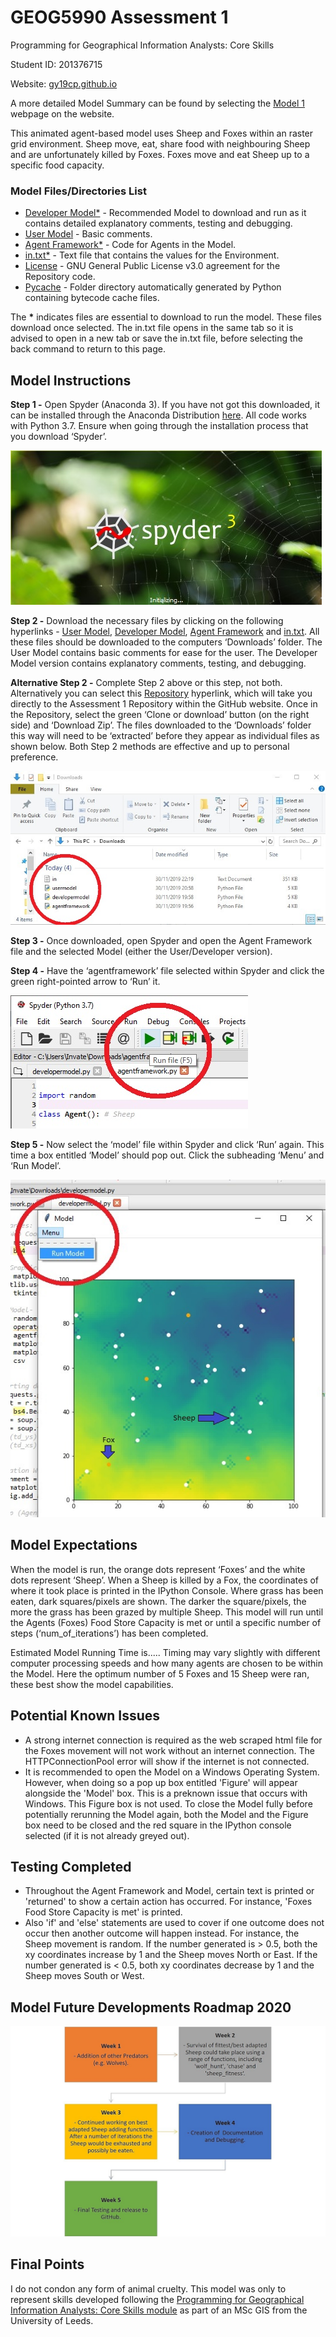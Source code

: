 # GEOG5990 Assessment 1 
Programming for Geographical Information Analysts: Core Skills

Student ID: 201376715

Website: [gy19cp.github.io](https://gy19cp.github.io/index.html)

A more detailed Model Summary can be found by selecting the [Model 1](https://gy19cp.github.io/model1summary.html) webpage on the website.

This animated agent-based model uses Sheep and Foxes within an raster grid environment. Sheep move, eat, share food with neighbouring Sheep and are unfortunately killed by Foxes. Foxes move and eat Sheep up to a specific food capacity. 

### Model Files/Directories List
-	[Developer Model*](https://gy19cp.github.io/developermodel.py) - Recommended Model to download and run as it contains detailed explanatory comments, testing and debugging. 
-	[User Model](https://gy19cp.github.io/usermodel.py) - Basic comments.
-	[Agent Framework*](https://gy19cp.github.io/agentframework.py) - Code for Agents in the Model.
-	[in.txt*](https://gy19cp.github.io/in.txt) - Text file that contains the values for the Environment. 
- [License](https://github.com/gy19cp/GEOG5990Assessment1/blob/master/LICENSE) - GNU General Public License v3.0 agreement for the Repository code.
- [Pycache](https://github.com/gy19cp/GEOG5990Assessment1/tree/master/__pycache__) - Folder directory automatically generated by Python containing bytecode cache files. 

The __*__ indicates files are essential to download to run the model. 
These files download once selected. The in.txt file opens in the same tab so it is advised to open in a new tab or save the in.txt file, before selecting the back command to return to this page.

## Model Instructions 

**Step 1 -** Open Spyder (Anaconda 3). If you have not got this downloaded, it can be installed through the Anaconda Distribution [here](https://www.anaconda.com/distribution/). All code works with Python 3.7. Ensure when going through the installation process that you download ‘Spyder’. 

![Spyder Screenshot](SpyderScreenshot.jpg "Initiating Spyder")

**Step 2 -** Download the necessary files by clicking on the following hyperlinks - [User Model](http://gy19cp.github.io/usermodel.py), [Developer Model](http://gy19cp.github.io/developermodel.py), [Agent Framework](http://gy19cp.github.io/agentframework.py) and [in.txt](https://gy19cp.github.io/in.txt). All these files should be downloaded to the computers ‘Downloads’ folder. The User Model contains basic comments for ease for the user. The Developer Model version contains explanatory comments, testing, and debugging. 

**Alternative Step 2 -** Complete Step 2 above or this step, not both. Alternatively you can select this [Repository](https://github.com/gy19cp/GEOG5990Assessment1) hyperlink, which will take you directly to the Assessment 1 Repository within the GitHub website. Once in the Repository, select the green ‘Clone or download’ button (on the right side) and ‘Download Zip’. The files downloaded to the ‘Downloads’ folder this way will need to be ‘extracted’ before they appear as individual files as shown below. Both Step 2 methods are effective and up to personal preference.  

![DownloadsScreenshot](DownloadsScreenshot.jpg "Downloads")

**Step 3 -** Once downloaded, open Spyder and open the Agent Framework file and the selected Model (either the User/Developer version). 

**Step 4 -** Have the ‘agentframework’ file selected within Spyder and click the green right-pointed arrow to ‘Run’ it.

![AgentFrameworkScreenshot](AgentFrameworkScreenshot.jpg "Agent Framework")
  
**Step 5 -** Now select the ‘model’ file within Spyder and click ‘Run’ again. This time a box entitled ‘Model’ should pop out. Click the subheading ‘Menu’ and ‘Run Model’. 
 
![RunModelScreenshot](RunModelScreenshot.jpg "Run Model")
 
## Model Expectations 
When the model is run, the orange dots represent ‘Foxes’ and the white dots represent ‘Sheep’. When a Sheep is killed by a Fox, the coordinates of where it took place is printed in the IPython Console. Where grass has been eaten, dark squares/pixels are shown. The darker the square/pixels, the more the grass has been grazed by multiple Sheep. This model will run until the Agents (Foxes) Food Store Capacity is met or until a specific number of steps (‘num_of_iterations’) has been completed. 

Estimated Model Running Time is..... Timing may vary slightly with different computer processing speeds and how many agents are chosen to be within the Model. Here the optimum number of 5 Foxes and 15 Sheep were ran, these best show the model capabilities. 

## Potential Known Issues
- A strong internet connection is required as the web scraped html file for the Foxes movement will not work without an internet connection. The HTTPConnectionPool error will show if the internet is not connected.
- It is recommended to open the Model on a Windows Operating System. However, when doing so a pop up box entitled 'Figure' will appear alongside the 'Model' box. This is a preknown issue that occurs with Windows. This Figure box is not used. To close the Model fully before potentially rerunning the Model again, both the Model and the Figure box need to be closed and the red square in the IPython console selected (if it is not already greyed out).

## Testing Completed
- Throughout the Agent Framework and Model, certain text is printed or 'returned' to show a certain action has occurred. For instance, 'Foxes Food Store Capacity is met' is printed. 
- Also 'if' and 'else' statements are used to cover if one outcome does not occur then another outcome will happen instead. For instance, the Sheep movement is random. If the number generated is > 0.5, both the xy coordinates increase by 1 and the Sheep moves North or East. If the number generated is < 0.5, both xy coordinates decrease by 1 and the Sheep moves  South or West.

## Model Future Developments Roadmap 2020
![DevelopmentsRoadmap](DevelopmentsRoadmap.jpg "DevelopmentsRoadmap")

## Final Points
I do not condon any form of animal cruelty. This model was only to represent skills developed following the [Programming for Geographical Information Analysts: Core Skills module](https://www.geog.leeds.ac.uk/courses/computing/study/core-python/) as part of an MSc GIS from the University of Leeds. 
